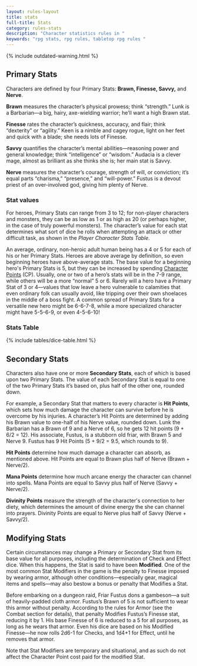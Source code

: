 ```yaml
---
layout: rules-layout
title: stats
full-title: Stats
category: rules-stats
description: "Character statistics rules in "
keywords: "rpg stats, rpg rules, tabletop rpg rules "
---
```


{% include outdated-warning.html %}

## Primary Stats

Characters are defined by four Primary Stats: **Brawn, Finesse, Savvy,** and **Nerve**.

**Brawn** measures the character’s physical prowess; think “strength.” Lunk is a Barbarian&mdash;a big, hairy, axe-wielding warrior; he’ll want a high Brawn stat.

**Finesse** rates the character’s quickness, accuracy, and flair; think “dexterity” or “agility.” Keen is a nimble and cagey rogue, light on her feet and quick with a blade; she needs lots of Finesse.

**Savvy** quantifies the character’s mental abilities—reasoning power and general knowledge; think “intelligence” or “wisdom.” Audacia is a clever mage, almost as brilliant as she thinks she is; her main stat is Savvy.

**Nerve** measures the character’s courage, strength of will, or conviction; it’s equal parts “charisma,” “presence,” and “will-power.” Fustus is a devout priest of an over-involved god, giving him plenty of Nerve.

### Stat values

For heroes, Primary Stats can range from 3 to 12; for non-player characters and monsters, they can be as low as 1 or as high as 20 (or perhaps higher, in the case of truly powerful monsters). The character’s value for each stat determines what sort of dice he rolls when attempting an attack or other difficult task, as shown in the _Player Character Stats Table_.

An average, ordinary, non-heroic adult human being has a 4 or 5 for each of his or her Primary Stats. Heroes are above average by definition, so even beginning heroes have above-average stats. The base value for a beginning hero's Primary Stats is 5, but they can be increased by spending [Character Points]({{site.url}}/rules-chars/0006/02/01/character-points.html) (CP). Usually, one or two of a hero’s stats will be in the 7-9 range, while others will be a more “normal” 5 or 6. Rarely will a hero have a Primary Stat of 3 or 4&mdash;values that low leave a hero vulnerable to calamities that even ordinary folk can usually avoid, like tripping over their own shoelaces in the middle of a boss fight. A common spread of Primary Stats for a versatile new hero might be 6-6-7-8, while a more specialized character might have 5-5-6-9, or even 4-5-6-10!

### Stats Table
{% include tables/dice-table.html %}

## Secondary Stats
Characters also have one or more **Secondary Stats**, each of which is based upon two Primary Stats. The value of each Secondary Stat is equal to one of the two Primary Stats it’s based on, plus half of the other one, rounded down.

For example, a Secondary Stat that matters to every character is **Hit Points**, which sets how much damage the character can survive before he is overcome by his injuries. A character’s Hit Points are determined by adding his Brawn value to one-half of his Nerve value, rounded down. Lunk the Barbarian has a Brawn of 9 and a Nerve of 6, so he gets 12 hit points (9 + 6/2 = 12). His associate, Fustus, is a stubborn old friar, with Brawn 5 and Nerve 9. Fustus has 9 Hit Points (5 + 9/2 = 9.5, which rounds to 9).

**Hit Points** determine how much damage a character can absorb, as mentioned above. Hit Points are equal to Brawn plus half of Nerve (Brawn + Nerve/2).

**Mana Points** determine how much arcane energy the character can channel into spells. Mana Points are equal to Savvy plus half of Nerve (Savvy + Nerve/2).

**Divinity Points** measure the strength of the character's connection to her diety, which determines the amount of divine energy the she can channel into prayers. Divinity Points are equal to Nerve plus half of Savvy (Nerve + Savvy/2).

## Modifying Stats
Certain circumstances may change a Primary or Secondary Stat from its base value for all purposes, including the determination of Check and Effect dice. When this happens, the Stat is said to have been **Modified**. One of the most common Stat Modifiers in the game is the penalty to Finesse imposed by wearing armor, although other conditions&mdash;especially gear, magical items and spells&mdash;may also bestow a bonus or penalty that Modifies a Stat.

Before embarking on a dungeon raid, Friar Fustus dons a gambeson&mdash;a suit of heavily-padded cloth armor. Fustus’s Brawn of 5 is not sufficient to wear this armor without penalty. According to the rules for Armor (see the Combat section for details), that penalty Modifies Fustus’s Finesse stat, reducing it by 1. His base Finesse of 6 is reduced to a 5 for all purposes, as long as he wears that armor. Even his dice are based on his Modified Finesse&mdash;he now rolls 2d6-1 for Checks, and 1d4+1 for Effect, until he removes that armor.

Note that Stat Modifiers are temporary and situational, and as such do not affect the Character Point cost paid for the modified Stat.

